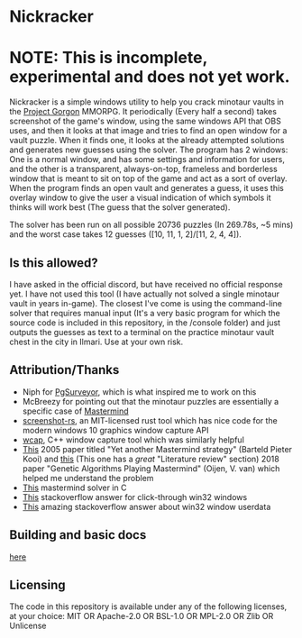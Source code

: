 # Nickracker

# NOTE: This is incomplete, experimental and does not yet work.

Nickracker is a simple windows utility to help you crack minotaur vaults in the [Project Gorgon](https://store.steampowered.com/app/342940/Project_Gorgon) MMORPG.
It periodically (Every half a second) takes screenshot of the game's window, using the same windows API that OBS uses, and then it looks at that image and tries to find an open window for a vault puzzle. When it finds one, it looks at the already attempted solutions and generates new guesses using the solver. The program has 2 windows: One is a normal window, and has some settings and information for users, and the other is a transparent, always-on-top, frameless and borderless window that is meant to sit on top of the game and act as a sort of overlay. When the program finds an open vault and generates a guess, it uses this overlay window to give the user a visual indication of which symbols it thinks will work best (The guess that the solver generated).

The solver has been run on all possible 20736 puzzles (In 269.78s, ~5 mins) and the worst case takes 12 guesses ([10, 11, 1, 2]/[11, 2, 4, 4]).

## Is this allowed?

I have asked in the official discord, but have received no official response yet. I have not used this tool (I have actually not solved a single minotaur vault in years in-game). The closest I've come is using the command-line solver that requires manual input (It's a very basic program for which the source code is included in this repository, in the /console folder) and just outputs the guesses as text to a terminal on the practice minotaur vault chest in the city in Ilmari. Use at your own risk.

## Attribution/Thanks

- Niph for [PgSurveyor](https://github.com/dlebansais/PgSurveyor-Disclosed), which is what inspired me to work on this
- McBreezy for pointing out that the minotaur puzzles are essentially a specific case of [Mastermind](<https://en.wikipedia.org/wiki/Mastermind_(board_game)>)
- [screenshot-rs](https://github.com/robmikh/screenshot-rs), an MIT-licensed rust tool which has nice code for the modern windows 10 graphics window capture API
- [wcap](https://github.com/mmozeiko/wcap/), C++ window capture tool which was similarly helpful
- [This](https://www.researchgate.net/publication/30485793_Yet_another_Mastermind_strategy) 2005 paper titled "Yet another Mastermind strategy" (Barteld Pieter Kooi) and [this](https://dspace.library.uu.nl/handle/1874/367005) (This one has a _great_ "Literature review" section) 2018 paper "Genetic Algorithms Playing Mastermind" (Oijen, V. van) which helped me understand the problem
- [This](https://gist.github.com/scvalex/910500/1a79b293c9334d76f7d0ef589f8ca40519caa0d0) mastermind solver in C
- [This](https://stackoverflow.com/a/31339634/8414238) stackoverflow answer for click-through win32 windows
- [This](https://stackoverflow.com/a/65876605/8414238) amazing stackoverflow answer about win32 window userdata

## Building and basic docs

[here](./docs.md)

## Licensing

The code in this repository is available under any of the following licenses, at your choice: MIT OR Apache-2.0 OR BSL-1.0 OR MPL-2.0 OR Zlib OR Unlicense

